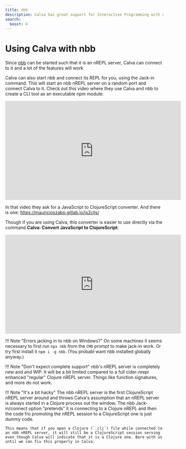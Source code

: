 ```yaml
---
title: nbb
description: Calva has great support for Interactive Programming with nbb. Start a session from Calva, or connect to a running nbb nREPL server
search:
  boost: 4
---
```


# Using Calva with nbb

Since [nbb](https://github.com/borkdude/nbb) can be started such that it is an nREPL server, Calva can connect to it and a lot of the features will work.

Calva can also start nbb and connect its REPL for you, using the Jack-in command. This will start an nbb nREPL server on a random port and connect Calva to it. Check out this video where they use Calva and nbb to create a CLI tool as an executable npm module:

<iframe width="560" height="315" src="https://www.youtube.com/embed/_-G9EKaAyuI" title="YouTube video player" frameborder="0" allow="accelerometer; autoplay; clipboard-write; encrypted-media; gyroscope; picture-in-picture" allowfullscreen></iframe>

In that video they ask for a JavaScript to ClojureScript converter. And there is one: https://mauricioszabo.gitlab.io/js2cljs/

Though if you are using Calva, this converter is easier to use directly via the command **Calva: Convert JavaScript to ClojureScript**:

<iframe width="560" height="315" src="https://www.youtube.com/embed/bMU2GhucLXc" title="YouTube video player" frameborder="0" allow="accelerometer; autoplay; clipboard-write; encrypted-media; gyroscope; picture-in-picture" allowfullscreen></iframe>
    
!!! Note "Errors jacking in to nbb on Windows?"
    On some machines it seems necessary to first run `npx nbb` from the `CMD` prompt to make jack-in work. Or try first install it `npm i -g nbb`. (You probabl want nbb installed globally anyway.)

!!! Note "Don't expect complete support"
    nbb's nREPL server is completely new and and WIP. It will be a bit limited compared to a full cider-nrepl enhanced "regular" Clojure nREPL server. Things like function signatures, and more do not work.

!!! Note "It's a bit hacky"
    The nbb nREPL server is the first ClojureScript nREPL server around and throws Calva's assumption that an nREPL server is always started in a Clojure process out the window. The nbb Jack-in/connect option ”pretends” it is connecting to a Clojure nREPL and then the code fro promoting the nREPL session to a ClojureScript one is just dummy code.

    This means that if you open a Clojure (`.clj`) file while connected to an nbb nREPL server, it will still be a ClojureScript session serving even though Calva will indicate that it is a Clojure one. Bare with us until we can fix this properly in Calva.